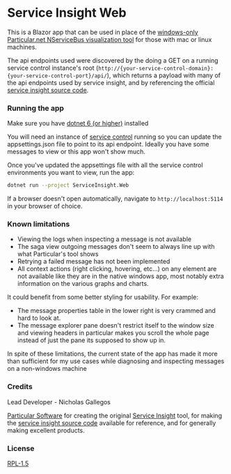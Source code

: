 # Service Insight Web
This is a Blazor app that can be used in place of the [windows-only Particular.net NServiceBus visualization tool](https://particular.net/serviceinsight) for those with mac or linux machines.

The api endpoints used were discovered by the doing a GET on a running service control instance's root (`http://{your-service-control-domain}:{your-service-control-port}/api/`), which returns a payload with many of the api endpoints used by service insight, and by referencing the official [service insight source code](https://github.com/Particular/ServiceInsight).

### Running the app
Make sure you have [dotnet 6 (or higher)](https://dotnet.microsoft.com/en-us/download/dotnet/6.0) installed

You will need an instance of [service control](https://docs.particular.net/servicecontrol/) running so you can update the appsettings.json file to point to its api endpoint.  Ideally you have some messages to view or this app won't show much.

Once you've updated the appsettings file with all the service control environments you want to view, run the app:

```bash
dotnet run --project ServiceInsight.Web
```

If a browser doesn't open automatically, navigate to `http://localhost:5114` in your browser of choice.

### Known limitations
* Viewing the logs when inspecting a message is not available
* The saga view outgoing messages don't seem to always line up with what Particular's tool shows
* Retrying a failed message has not been implemented
* All context actions (right clicking, hovering, etc...) on any element are not available like they are in the native windows app, most notably extra information on the various graphs and charts.

It could benefit from some better styling for usability. For example:
* The message properties table in the lower right is very crammed and hard to look at. 
* The message explorer pane doesn't restrict itself to the window size and viewing headers in particular makes you scroll the whole page instead of just the pane its supposed to show up in.

In spite of these limitations, the current state of the app has made it more than sufficient for my use cases while diagnosing and inspecting messages on a non-windows machine

### Credits
Lead Developer - Nicholas Gallegos

[Particular Software](https://particular.net/) for creating the original [Service Insight](https://particular.net/serviceinsight) tool, for making the [service insight source code](https://github.com/Particular/ServiceInsight) available for reference, and for generally making excellent products.

### License

[RPL-1.5](https://opensource.org/license/rpl-1-5/)
